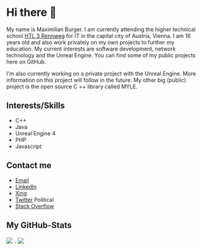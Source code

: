 # Hi there 👋
My name is Maximilian Burger. I am currently attending the higher technical school [HTL 3 Rennweg][1] for IT in the capital city of Austria, Vienna.
I am 16 years old and also work privately on my own projects to further my education. My current interests are software development, network technology and the Unreal Engine. You can find some of my public projects here on GitHub.

I'm also currently working on a private project with the Unreal Engine. More information on this project will follow in the future. My other big (public) project is the open source C ++ library called MYLE.

## Interests/Skills
- C++
- Java
- Unreal Engine 4
- PHP
- Javascript

## Contact me

- [Email][3]
- [LinkedIn][4]
- [Xing][5]
- [Twitter][2] Political
- [Stack Overflow][6]


## My GitHub-Stats

<a href="https://github.com/ProRedMax">
    <img style="padding-right: 5px;" align="center"
        src="https://github-readme-stats.vercel.app/api/top-langs/?username=ProRedMax&bg_color=1d1f21&title_color=fefefe&text_color=c8c9cb&langs_count=10&layout=compact">
    </img>
</a>

<a href="https://github.com/ProRedMax">
    <img style="padding-left: 5px;" align="center"
        src="https://github-readme-stats.vercel.app/api?username=ProRedMax&count_private=true&show_icons=true&title_color=fefefe&bg_color=1d1f21&text_color=c8c9cb&">
    </img>
</a>

[1]: https://www.htlrennweg.at/
[2]: https://twitter.com/maxx_bur
[3]: mailto:mabug@outlook.de
[4]: https://www.linkedin.com/in/maximilian-burger-81a9581b3/
[5]: https://www.xing.com/profile/Maximilian_Burger18/cv
[6]: https://stackoverflow.com/users/11804603/proredmax
